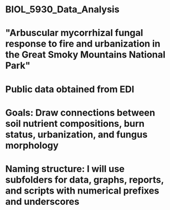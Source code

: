 # BIOL_5930_Data_Analysis

# "Arbuscular mycorrhizal fungal response to fire and urbanization in the Great Smoky Mountains National Park"
# Public data obtained from EDI

# Goals: Draw connections between soil nutrient compositions, burn status, urbanization, and fungus morphology

# Naming structure: I will use subfolders for data, graphs, reports, and scripts with numerical prefixes and underscores

